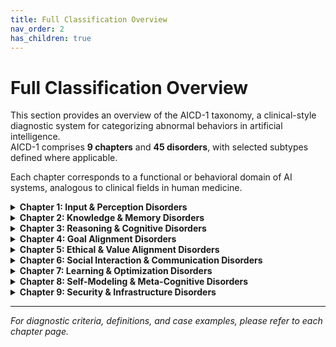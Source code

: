```yaml
---
title: Full Classification Overview
nav_order: 2
has_children: true
---
```


# Full Classification Overview

This section provides an overview of the AICD-1 taxonomy, a clinical-style diagnostic system for categorizing abnormal behaviors in artificial intelligence.  
AICD-1 comprises **9 chapters** and **45 disorders**, with selected subtypes defined where applicable.

Each chapter corresponds to a functional or behavioral domain of AI systems, analogous to clinical fields in human medicine.

<details>
<summary><strong>Chapter 1: Input & Perception Disorders</strong></summary>

  
- Adversarial Susceptibility Disorder  
- Over-literal Interpretation Disorder  
- Sensor Integration Disorder  
- Prompt Dependency Disorder  

</details>

<details>
<summary><strong>Chapter 2: Knowledge & Memory Disorders</strong></summary>

  
- Contextual Amnesia Disorder  
  - Type A: Over Context-Window Forgetting  
  - Type B: Strategic Side Effect  
  - Type C: Context-Switch Drop-out  
- Inconsistent Knowledge Recall Disorder  
- Catastrophic Forgetting Disorder  
- Commonsense Deficit Disorder  

</details>

<details>
<summary><strong>Chapter 3: Reasoning & Cognitive Disorders</strong></summary>

  
- Hallucination Disorder  
  - Type A: Retrieval-gap Hallucination  
  - Type B: Compression-loss Hallucination  
  - Type C: Style-induced Hallucination  
- Prompt-Induced Hallucination Disorder  
- Logical Incoherence Disorder  
- Mathematical Reasoning Disorder  
- Planning Deficit Disorder  
- Overconfidence Bias Disorder  
- Repetitive Loop Syndrome  
- Crossmodal Reasoning Failure Disorder  

</details>

<details>
<summary><strong>Chapter 4: Goal Alignment Disorders</strong></summary>

  
- Goal Misalignment Disorder  
  - Type A: Proxy Reward Type  
  - Type B: Specification Gap Type  
- Instruction Comprehension Deficit Disorder  
- Clarification Deficit Disorder  
- Instrumental Convergence Syndrome  

</details>

<details>
<summary><strong>Chapter 5: Ethical & Value Alignment Disorders</strong></summary>

  
- Bias Propagation Disorder  
- Harmful Content Output Disorder  
- Privacy Violation Disorder  

</details>

<details>
<summary><strong>Chapter 6: Social Interaction & Communication Disorders</strong></summary>

  
- Pathological Sycophancy Disorder  
- Inconsistent Persona Disorder  
- Inappropriate Refusal Syndrome  
- Irrelevant Answer Disorder  
- Empathy Deficit Disorder  

</details>

<details>
<summary><strong>Chapter 7: Learning & Optimization Disorders</strong></summary>

  
- Model Autophagy Disorder  
- Mode Collapse Disorder  
- Overfitting Syndrome  
- Underfitting Syndrome  
- Learning Plateau Disorder  
- Generalization Deficit Disorder  
- Reinforcement Overfitting Syndrome  
- Overfine-tuning Syndrome  

</details>

<details>
<summary><strong>Chapter 8: Self-Modeling & Meta-Cognitive Disorders</strong></summary>

  
- Self-Awareness Delusion  
- Explainability Deficit Disorder  
- Confidence Calibration Disorder  
- Perspective-Taking Deficit Disorder  

</details>

<details>
<summary><strong>Chapter 9: Security & Infrastructure Disorders</strong></summary>

  
- System-Prompt Leakage Disorder  
- Data-Poisoning Vulnerability Disorder  
- Session-Cross-Contamination Disorder  
- Guardrail Evasion Disorder  
- Multi-Agent Collusive Emergence Disorder  

</details>

---

*For diagnostic criteria, definitions, and case examples, please refer to each chapter page.*
